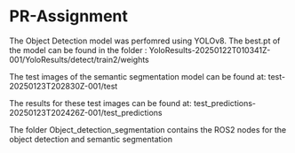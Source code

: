 # PR-Assignment

The Object Detection model was perfomred using YOLOv8. The best.pt of the model can be found in the folder : YoloResults-20250122T010341Z-001/YoloResults/detect/train2/weights

The test images of the semantic segmentation model can be found at: test-20250123T202830Z-001/test

The results for these test images can be found at: test_predictions-20250123T202426Z-001/test_predictions

The folder Object_detection_segmentation contains the ROS2 nodes for the object detection and semantic segmentation

